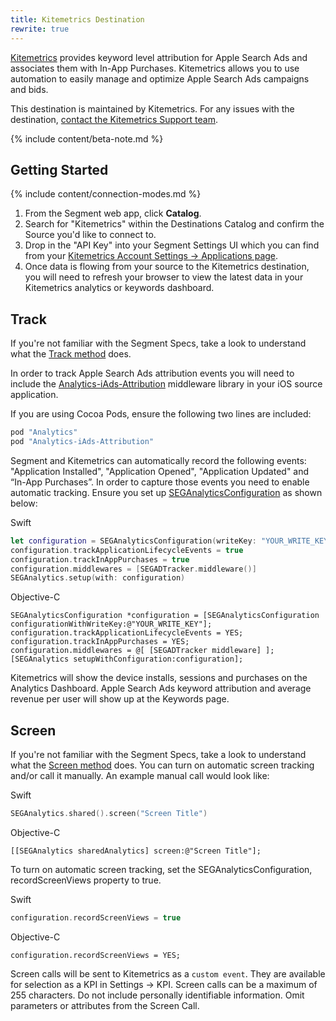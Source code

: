 ```yaml
---
title: Kitemetrics Destination
rewrite: true
---
```

[Kitemetrics](https://kitemetrics.com/?utm_source=segmentio&utm_medium=docs&utm_campaign=partners) provides keyword level attribution for Apple Search Ads and associates them with In-App Purchases.  Kitemetrics allows you to use automation to easily manage and optimize Apple Search Ads campaigns and bids.

This destination is maintained by Kitemetrics. For any issues with the destination, [contact the Kitemetrics Support team](mailto:support@kitemetrics.com).

{% include content/beta-note.md %}


## Getting Started

{% include content/connection-modes.md %}


1. From the Segment web app, click **Catalog**.
2. Search for "Kitemetrics" within the Destinations Catalog and confirm the Source you'd like to connect to.
3. Drop in the "API Key" into your Segment Settings UI which you can find from your [Kitemetrics Account Settings -> Applications page](https://cloud.kitemetrics.com/applications).
4. Once data is flowing from your source to the Kitemetrics destination, you will need to refresh your browser to view the latest data in your Kitemetrics analytics or keywords dashboard.


## Track

If you're not familiar with the Segment Specs, take a look to understand what the [Track method](https://segment.com/docs/connections/spec/track/) does.

In order to track Apple Search Ads attribution events you will need to include the [Analytics-iAds-Attribution](https://github.com/segmentio/analytics-ios-iads-attribution) middleware library in your iOS source application.

If you are using Cocoa Pods, ensure the following two lines are included:

```ruby
pod "Analytics"
pod "Analytics-iAds-Attribution"
```

Segment and Kitemetrics can automatically record the following events: "Application Installed", "Application Opened", "Application Updated" and “In-App Purchases”. In order to capture those events you need to enable automatic tracking.  Ensure you set up [SEGAnalyticsConfiguration](https://segment.com/docs/connections/sources/catalog/libraries/mobile/ios/) as shown below:

Swift
```swift
let configuration = SEGAnalyticsConfiguration(writeKey: "YOUR_WRITE_KEY")
configuration.trackApplicationLifecycleEvents = true
configuration.trackInAppPurchases = true
configuration.middlewares = [SEGADTracker.middleware()]
SEGAnalytics.setup(with: configuration)
```

Objective-C
```objc
SEGAnalyticsConfiguration *configuration = [SEGAnalyticsConfiguration configurationWithWriteKey:@"YOUR_WRITE_KEY"];
configuration.trackApplicationLifecycleEvents = YES;
configuration.trackInAppPurchases = YES;
configuration.middlewares = @[ [SEGADTracker middleware] ];
[SEGAnalytics setupWithConfiguration:configuration];
```

Kitemetrics will show the device installs, sessions and purchases on the Analytics Dashboard. Apple Search Ads keyword attribution and average revenue per user will show up at the Keywords page.


## Screen

If you're not familiar with the Segment Specs, take a look to understand what the [Screen method](https://segment.com/docs/connections/spec/screen/) does. You can turn on automatic screen tracking and/or call it manually. An example manual call would look like:

Swift
```swift
SEGAnalytics.shared().screen("Screen Title")
```

Objective-C
```objc
[[SEGAnalytics sharedAnalytics] screen:@"Screen Title"];
```

To turn on automatic screen tracking, set the SEGAnalyticsConfiguration, recordScreenViews property to true.

Swift
```swift
configuration.recordScreenViews = true
```

Objective-C
```objc
configuration.recordScreenViews = YES;
```

Screen calls will be sent to Kitemetrics as a `custom event`.  They are available for selection as a KPI in Settings -> KPI. Screen calls can be a maximum of 255 characters.  Do not include personally identifiable information. Omit parameters or attributes from the Screen Call.
